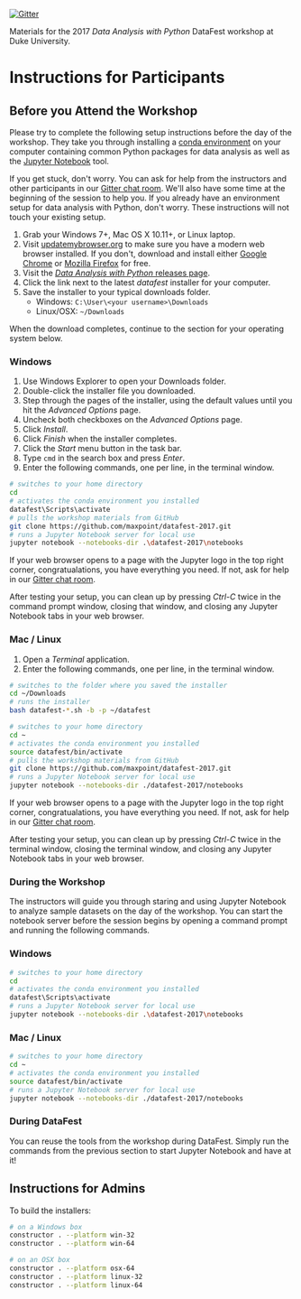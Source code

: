 [![Gitter](https://badges.gitter.im/maxpoint/datafest-2017.svg)](https://gitter.im/maxpoint/datafest-2017?utm_source=badge&utm_medium=badge&utm_campaign=pr-badge)

Materials for the 2017 *Data Analysis with Python* DataFest workshop at Duke University.

# Instructions for Participants

## Before you Attend the Workshop

Please try to complete the following setup instructions before the day of the
workshop. They take you through installing a [conda
environment](https://conda.io/docs/index.html) on your computer containing
common Python packages for data analysis as well as the [Jupyter
Notebook](https://jupyter.org) tool.

If you get stuck, don't worry. You can ask for help from the instructors and
other participants in our [Gitter chat
room](https://gitter.im/maxpoint/datafest-2017).  We'll also have some time at
the beginning of the session to help you. If you already have an environment
setup for data analysis with Python, don't worry. These instructions will not
touch your existing setup.

1. Grab your Windows 7+, Mac OS X 10.11+, or Linux laptop.
2. Visit [updatemybrowser.org](https://updatemybrowser.org) to make sure you
   have a modern web browser installed. If you don't, download and install
   either [Google Chrome](https://www.google.com/chrome/browser/desktop/) or
   [Mozilla Firefox](https://www.mozilla.org/en-US/firefox/new/) for free.
3. Visit the [*Data Analysis with Python* releases
   page](https://github.com/maxpoint/datafest-2017/releases).
4. Click the link next to the latest *datafest* installer for your computer.
5. Save the installer to your typical downloads folder.
    * Windows: `C:\User\<your username>\Downloads`
    * Linux/OSX: `~/Downloads`

When the download completes, continue to the section for your operating system
below.

### Windows

1. Use Windows Explorer to open your Downloads folder.
2. Double-click the installer file you downloaded.
3. Step through the pages of the installer, using the default values
   until you hit the *Advanced Options* page.
4. Uncheck both checkboxes on the *Advanced Options* page.
5. Click *Install*.
6. Click *Finish* when the installer completes.
7. Click the *Start* menu button in the task bar.
8. Type `cmd` in the search box and press *Enter*.
9. Enter the following commands, one per line, in the terminal window.

```bash
# switches to your home directory
cd
# activates the conda environment you installed
datafest\Scripts\activate
# pulls the workshop materials from GitHub
git clone https://github.com/maxpoint/datafest-2017.git
# runs a Jupyter Notebook server for local use
jupyter notebook --notebooks-dir .\datafest-2017\notebooks
```

If your web browser opens to a page with the Jupyter logo in the top right
corner, congratualations, you have everything you need. If not, ask
for help in our [Gitter chat room](https://gitter.im/maxpoint/datafest-2017).

After testing your setup, you can clean up by pressing *Ctrl-C* twice in the
command prompt window, closing that window, and closing any Jupyter Notebook
tabs in your web browser.

### Mac / Linux

1. Open a *Terminal* application.
2. Enter the following commands, one per line, in the terminal window.

```bash
# switches to the folder where you saved the installer
cd ~/Downloads
# runs the installer
bash datafest-*.sh -b -p ~/datafest

# switches to your home directory
cd ~
# activates the conda environment you installed
source datafest/bin/activate
# pulls the workshop materials from GitHub
git clone https://github.com/maxpoint/datafest-2017.git
# runs a Jupyter Notebook server for local use
jupyter notebook --notebooks-dir ./datafest-2017/notebooks
```

If your web browser opens to a page with the Jupyter logo in the top right
corner, congratualations, you have everything you need. If not, ask
for help in our [Gitter chat room](https://gitter.im/maxpoint/datafest-2017).

After testing your setup, you can clean up by pressing *Ctrl-C* twice in the
terminal window, closing the terminal window, and closing any Jupyter Notebook
tabs in your web browser.

### During the Workshop

The instructors will guide you through staring and using Jupyter Notebook to
analyze sample datasets on the day of the workshop. You can start the notebook
server before the session begins by opening a command prompt and
running the following commands.

### Windows

```bash
# switches to your home directory
cd
# activates the conda environment you installed
datafest\Scripts\activate
# runs a Jupyter Notebook server for local use
jupyter notebook --notebooks-dir .\datafest-2017\notebooks
```

### Mac / Linux

```bash
# switches to your home directory
cd ~
# activates the conda environment you installed
source datafest/bin/activate
# runs a Jupyter Notebook server for local use
jupyter notebook --notebooks-dir ./datafest-2017/notebooks
```

### During DataFest

You can reuse the tools from the workshop during DataFest. Simply run the
commands from the previous section to start Jupyter Notebook and have at it!

## Instructions for Admins

To build the installers:

```bash
# on a Windows box
constructor . --platform win-32
constructor . --platform win-64

# on an OSX box
constructor . --platform osx-64
constructor . --platform linux-32
constructor . --platform linux-64
```
